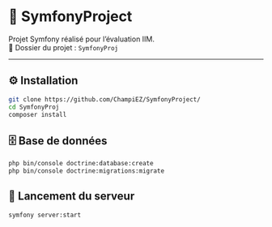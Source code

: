 # 🎯 SymfonyProject

Projet Symfony réalisé pour l’évaluation IIM.  
📁 Dossier du projet : `SymfonyProj`

---

## ⚙️ Installation

```bash
git clone https://github.com/ChampiEZ/SymfonyProject/
cd SymfonyProj
composer install
```

## 🗄️ Base de données

```bash
php bin/console doctrine:database:create
php bin/console doctrine:migrations:migrate
```

## 🚀 Lancement du serveur
```bash
symfony server:start
```
